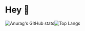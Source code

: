 # Hey 👋

![Anurag's GitHub stats](https://github-readme-stats.vercel.app/api?username=AfonsoCalinas&count_private=true&show_icons=true&theme=great-gatsby)![Top Langs](https://github-readme-stats.vercel.app/api/top-langs/?username=AfonsoCalinas&langs_count=5&layout=compact&theme=great-gatsby)
